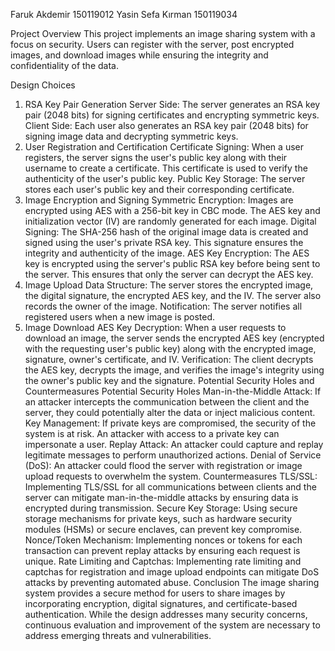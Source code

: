 Faruk Akdemir  150119012
Yasin Sefa Kırman 150119034

Project Overview
This project implements an image sharing system with a focus on security. Users can register with the server, post encrypted images, and download images while ensuring the integrity and confidentiality of the data.

Design Choices
1. RSA Key Pair Generation
Server Side: The server generates an RSA key pair (2048 bits) for signing certificates and encrypting symmetric keys.
Client Side: Each user also generates an RSA key pair (2048 bits) for signing image data and decrypting symmetric keys.
2. User Registration and Certification
Certificate Signing: When a user registers, the server signs the user's public key along with their username to create a certificate. This certificate is used to verify the authenticity of the user's public key.
Public Key Storage: The server stores each user's public key and their corresponding certificate.
3. Image Encryption and Signing
Symmetric Encryption: Images are encrypted using AES with a 256-bit key in CBC mode. The AES key and initialization vector (IV) are randomly generated for each image.
Digital Signing: The SHA-256 hash of the original image data is created and signed using the user's private RSA key. This signature ensures the integrity and authenticity of the image.
AES Key Encryption: The AES key is encrypted using the server's public RSA key before being sent to the server. This ensures that only the server can decrypt the AES key.
4. Image Upload
Data Structure: The server stores the encrypted image, the digital signature, the encrypted AES key, and the IV. The server also records the owner of the image.
Notification: The server notifies all registered users when a new image is posted.
5. Image Download
AES Key Decryption: When a user requests to download an image, the server sends the encrypted AES key (encrypted with the requesting user's public key) along with the encrypted image, signature, owner's certificate, and IV.
Verification: The client decrypts the AES key, decrypts the image, and verifies the image's integrity using the owner's public key and the signature.
Potential Security Holes and Countermeasures
Potential Security Holes
Man-in-the-Middle Attack: If an attacker intercepts the communication between the client and the server, they could potentially alter the data or inject malicious content.
Key Management: If private keys are compromised, the security of the system is at risk. An attacker with access to a private key can impersonate a user.
Replay Attack: An attacker could capture and replay legitimate messages to perform unauthorized actions.
Denial of Service (DoS): An attacker could flood the server with registration or image upload requests to overwhelm the system.
Countermeasures
TLS/SSL: Implementing TLS/SSL for all communications between clients and the server can mitigate man-in-the-middle attacks by ensuring data is encrypted during transmission.
Secure Key Storage: Using secure storage mechanisms for private keys, such as hardware security modules (HSMs) or secure enclaves, can prevent key compromise.
Nonce/Token Mechanism: Implementing nonces or tokens for each transaction can prevent replay attacks by ensuring each request is unique.
Rate Limiting and Captchas: Implementing rate limiting and captchas for registration and image upload endpoints can mitigate DoS attacks by preventing automated abuse.
Conclusion
The image sharing system provides a secure method for users to share images by incorporating encryption, digital signatures, and certificate-based authentication. While the design addresses many security concerns, continuous evaluation and improvement of the system are necessary to address emerging threats and vulnerabilities.
